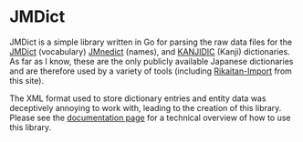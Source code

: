 # JMDict

JMDict is a simple library written in Go for parsing the raw data files for the
[JMDict](http://www.edrdg.org/jmdict/j_jmdict.html) (vocabulary)
[JMnedict](http://www.edrdg.org/enamdict/enamdict_doc.html) (names), and
[KANJIDIC](http://nihongo.monash.edu/kanjidic2/index.html) (Kanji) dictionaries. As far as I know, these are the only
publicly available Japanese dictionaries and are therefore used by a variety of tools (including
[Rikaitan-Import](https://github.com/Ajatt-Tools/rikaitan-import) from this site).

The XML format used to store dictionary entries and entity data was deceptively annoying to work with, leading to the
creation of this library. Please see the [documentation page](https://godoc.org/github.com/Ajatt-Tools/jmdict-go) for a
technical overview of how to use this library.
